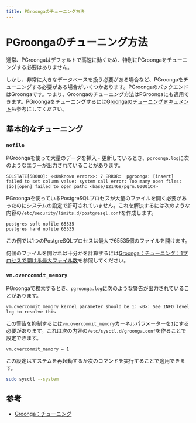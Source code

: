 ```yaml
---
title: PGroongaのチューニング方法
---
```


# PGroongaのチューニング方法

通常、PGroongaはデフォルトで高速に動くため、特別にPGroongaをチューニングする必要はありません。

しかし、非常に大きなデータベースを扱う必要がある場合など、PGroongaをチューニングする必要がある場合がいくつかあります。PGroongaのバックエンドはGroongaです。つまり、Groongaのチューニング方法はPGroongaにも適用できます。PGroongaをチューニングするには[Groongaのチューニングドキュメント][groonga-tuning]も参考にしてください。

## 基本的なチューニング

### `nofile`

PGroongaを使って大量のデータを挿入・更新しているとき、`pgroonga.log`に次のようなエラーが出力されていることがあります。

```text
SQLSTATE[58000]: <<Unknown error>>: 7 ERROR:  pgroonga: [insert] failed to set column value: system call error: Too many open files: [io][open] failed to open path: <base/121469/pgrn.00001C4>
```

PGroongaを使っているPostgreSQLプロセスが大量のファイルを開く必要があったのにシステムの設定で許可されていません。これを解決するには次のような内容の`/etc/security/limits.d/postgresql.conf`を作成します。

```vim
postgres soft nofile 65535
postgres hard nofile 65535
```

この例では1つのPostgreSQLプロセスは最大で65535個のファイルを開けます。

何個のファイルを開ければ十分かを計算するには[Groonga：チューニング：1プロセスで開ける最大ファイル数][groonga-tuning-nofile]を参照してください。


### `vm.overcommit_memory`

PGroongaで検索するとき、`pgroonga.log`に次のような警告が出力されていることがあります。

```text
vm.overcommit_memory kernel parameter should be 1: <0>: See INFO level log to resolve this
```

この警告を抑制するには`vm.overcommit_memory`カーネルパラメーターを`1`にする必要があります。これは次の内容の`/etc/sysctl.d/groonga.conf`を作ることで設定できます。

```vim
vm.overcommit_memory = 1
```

この設定はすステムを再起動するか次のコマンドを実行することで適用できます。

```bash
sudo sysctl --system
```

## 参考

  * [Groonga：チューニング][groonga-tuning]

[groonga-tuning]:https://groonga.org/ja/docs/reference/tuning.html

[groonga-tuning-nofile]:https://groonga.org/ja/docs/reference/tuning.html#the-max-number-of-open-files-per-process
